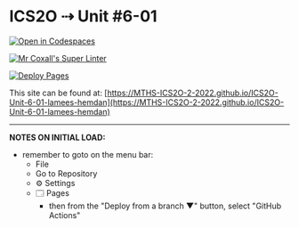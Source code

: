 # ICS2O ⇢ Unit #6-01

[![Open in Codespaces](https://classroom.github.com/assets/launch-codespace-7f7980b617ed060a017424585567c406b6ee15c891e84e1186181d67ecf80aa0.svg)](https://classroom.github.com/open-in-codespaces?assignment_repo_id=11173517)

[![Mr Coxall's Super Linter](https://github.com/MTHS-ICS2O-2-2022/ICS2O-Unit-6-01-lamees-hemdan/workflows/Mr%20Coxall's%20Super%20Linter/badge.svg)](https://github.com/MTHS-ICS2O-2-2022/ICS2O-Unit-6-01-lamees-hemdan/actions)

[![Deploy Pages](https://github.com/MTHS-ICS2O-2-2022/ICS2O-Unit-6-01-lamees-hemdan/workflows/Deploy%20Pages/badge.svg)](https://github.com/MTHS-ICS2O-2-2022/ICS2O-Unit-6-01-lamees-hemdan/actions)

This site can be found at: [https://MTHS-ICS2O-2-2022.github.io/ICS2O-Unit-6-01-lamees-hemdan](https://MTHS-ICS2O-2-2022.github.io/ICS2O-Unit-6-01-lamees-hemdan)

---

**NOTES ON INITIAL LOAD:**
- remember to goto on the menu bar:
  - File
  - Go to Repository
  - ⚙ Settings
  - 🗔 Pages
    - then from the "Deploy from a branch ▼" button, select "GitHub Actions"
